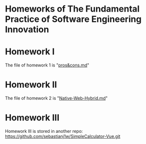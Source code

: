 # Homeworks of The Fundamental Practice of Software Engineering Innovation 

# Homework I

The file of homework 1 is "[pros&cons.md](hw1/pros&cons.md)"

# Homework II

The file of homework 2 is "[Native-Web-Hybrid.md](hw2/Native-Web-Hybrid.md)"

# Homework III

Homework III is stored in another repo: 
https://github.com/sebastianj1w/SimpleCalculator-Vue.git
